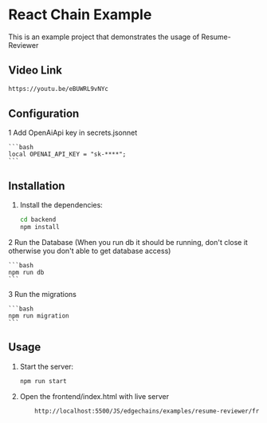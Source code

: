 # React Chain Example

This is an example project that demonstrates the usage of Resume-Reviewer

## Video Link

```bash
https://youtu.be/eBUWRL9vNYc
```

## Configuration

1 Add OpenAiApi key in secrets.jsonnet

    ```bash
    local OPENAI_API_KEY = "sk-****";
    ```

## Installation

1. Install the dependencies:

   ```bash
   cd backend
   npm install
   ```

2 Run the Database (When you run db it should be running, don't close it otherwise you don't able to get database access)

    ```bash
    npm run db
    ```

3 Run the migrations

    ```bash
    npm run migration
    ```

## Usage

1. Start the server:

   ```bash
   npm run start
   ```

2. Open the frontend/index.html with live server

   ```bash
       http://localhost:5500/JS/edgechains/examples/resume-reviewer/frontend/
   ```
